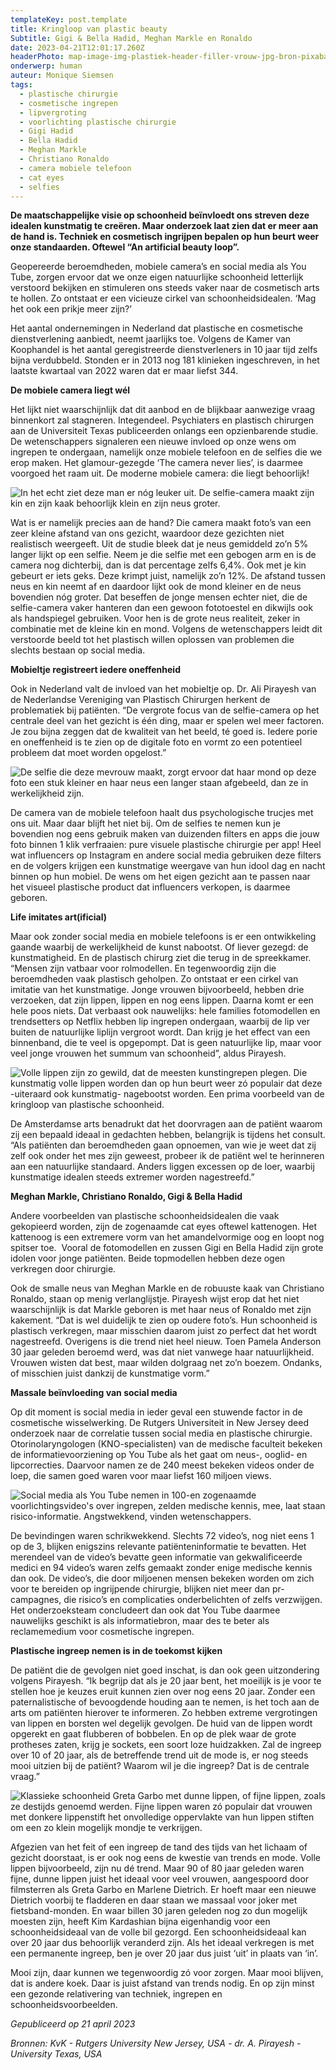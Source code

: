 ```yaml
---
templateKey: post.template
title: Kringloop van plastic beauty
Subtitle: Gigi & Bella Hadid, Meghan Markle en Ronaldo
date: 2023-04-21T12:01:17.260Z
headerPhoto: map-image-img-plastiek-header-filler-vrouw-jpg-bron-pixabay-com-onderschrift-plastiek-header
onderwerp: human
auteur: Monique Siemsen
tags:
  - plastische chirurgie
  - cosmetische ingrepen
  - lipvergroting
  - voorlichting plastische chirurgie
  - Gigi Hadid
  - Bella Hadid
  - Meghan Markle
  - Christiano Ronaldo
  - camera mobiele telefoon
  - cat eyes
  - selfies
---
```

**De maatschappelijke visie op schoonheid beïnvloedt ons streven deze idealen kunstmatig te creëren. Maar onderzoek laat zien dat er meer aan de hand is. Techniek en cosmetisch ingrijpen bepalen op hun beurt weer onze standaarden. Oftewel “An artificial beauty loop”.**

Geopereerde beroemdheden, mobiele camera’s en social media als You Tube, zorgen ervoor dat we onze eigen natuurlijke schoonheid letterlijk verstoord bekijken en stimuleren ons steeds vaker naar de cosmetisch arts te hollen. Zo ontstaat er een vicieuze cirkel van schoonheidsidealen. ‘Mag het ook een prikje meer zijn?’

Het aantal ondernemingen in Nederland dat plastische en cosmetische dienstverlening aanbiedt, neemt jaarlijks toe. Volgens de Kamer van Koophandel is het aantal geregistreerde dienstverleners in 10 jaar tijd zelfs bijna verdubbeld. Stonden er in 2013 nog 181 klinieken ingeschreven, in het laatste kwartaal van 2022 waren dat er maar liefst 344. 

**De mobiele camera liegt wél**

Het lijkt niet waarschijnlijk dat dit aanbod en de blijkbaar aanwezige vraag binnenkort zal stagneren. Integendeel. Psychiaters en plastisch chirurgen aan de Universiteit Texas publiceerden onlangs een opzienbarende studie. De wetenschappers signaleren een nieuwe invloed op onze wens om ingrepen te ondergaan, namelijk onze mobiele telefoon en de selfies die we erop maken. Het glamour-gezegde ‘The camera never lies’, is daarmee voorgoed het raam uit. De moderne mobiele camera: die liegt behoorlijk! 

![In het echt ziet deze man er nóg leuker uit. De selfie-camera maakt zijn kin en zijn kaak behoorlijk klein en zijn neus groter.](/img/plastiek-selfie-man.jpg "Pixabay.com")

Wat is er namelijk precies aan de hand? Die camera maakt foto’s van een zeer kleine afstand van ons gezicht, waardoor deze gezichten niet realistisch weergeeft. Uit de studie bleek dat je neus gemiddeld zo’n 5% langer lijkt op een selfie. Neem je die selfie met een gebogen arm en is de camera nog dichterbij, dan is dat percentage zelfs 6,4%. Ook met je kin gebeurt er iets geks. Deze krimpt juist, namelijk zo’n 12%. De afstand tussen neus en kin neemt af en daardoor lijkt ook de mond kleiner en de neus bovendien nóg groter. Dat beseffen de jonge mensen echter niet, die de selfie-camera vaker hanteren dan een gewoon fototoestel en dikwijls ook als handspiegel gebruiken. Voor hen is de grote neus realiteit, zeker in combinatie met de kleine kin en mond. Volgens de wetenschappers leidt dit verstoorde beeld tot het plastisch willen oplossen van problemen die slechts bestaan op social media. 

**Mobieltje registreert iedere oneffenheid**

Ook in Nederland valt de invloed van het mobieltje op. Dr. Ali Pirayesh van de Nederlandse Vereniging van Plastisch Chirurgen herkent de problematiek bij patiënten. “De vergrote focus van de selfie-camera op het centrale deel van het gezicht is één ding, maar er spelen wel meer factoren. Je zou bijna zeggen dat de kwaliteit van het beeld, té goed is. Iedere porie en oneffenheid is te zien op de digitale foto en vormt zo een potentieel probleem dat moet worden opgelost.”

![De selfie die deze mevrouw maakt, zorgt ervoor dat haar mond op deze foto een stuk kleiner en haar neus een langer staan afgebeeld, dan ze in werkelijkheid zijn.](/img/plastiek-selfie-vrouw.jpg "Pixabay.com")

De camera van de mobiele telefoon haalt dus psychologische trucjes met ons uit. Maar daar blijft het niet bij. Om de selfies te nemen kun je bovendien nog eens gebruik maken van duizenden filters en apps die jouw foto binnen 1 klik verfraaien: pure visuele plastische chirurgie per app! Heel wat influencers op Instagram en andere social media gebruiken deze filters en de volgers krijgen een kunstmatige weergave van hun idool dag en nacht binnen op hun mobiel. De wens om het eigen gezicht aan te passen naar het visueel plastische product dat influencers verkopen, is daarmee geboren. 

**Life imitates art(ificial)**

Maar ook zonder social media en mobiele telefoons is er een ontwikkeling gaande waarbij de werkelijkheid de kunst nabootst. Of liever gezegd: de kunstmatigheid. En de plastisch chirurg ziet die terug in de spreekkamer. “Mensen zijn vatbaar voor rolmodellen. En tegenwoordig zijn die beroemdheden vaak plastisch geholpen. Zo ontstaat er een cirkel van imitatie van het kunstmatige. Jonge vrouwen bijvoorbeeld, hebben drie verzoeken, dat zijn lippen, lippen en nog eens lippen. Daarna komt er een hele poos niets. Dat verbaast ook nauwelijks: hele families fotomodellen en trendsetters op Netflix hebben lip ingrepen ondergaan, waarbij de lip ver buiten de natuurlijke liplijn vergroot wordt. Dan krijg je het effect van een binnenband, die te veel is opgepompt. Dat is geen natuurlijke lip, maar voor veel jonge vrouwen het summum van schoonheid”, aldus Pirayesh.

![Volle lippen zijn zo gewild, dat de meesten kunstingrepen plegen. Die kunstmatig volle lippen worden dan op hun beurt weer zó populair dat deze -uiteraard ook kunstmatig- nagebootst worden. Een prima voorbeeld van de kringloop van plastische schoonheid.](/img/plastiek-lippen-vol.jpg "Pixabay.com")

De Amsterdamse arts benadrukt dat het doorvragen aan de patiënt waarom zij een bepaald ideaal in gedachten hebben, belangrijk is tijdens het consult. “Als patiënten dan beroemdheden gaan opnoemen, van wie je weet dat zij zelf ook onder het mes zijn geweest, probeer ik de patiënt wel te herinneren aan een natuurlijke standaard. Anders liggen excessen op de loer, waarbij kunstmatige idealen steeds extremer worden nagestreefd.”

**Meghan Markle, Christiano Ronaldo, Gigi & Bella Hadid**

Andere voorbeelden van plastische schoonheidsidealen die vaak gekopieerd worden, zijn de zogenaamde cat eyes oftewel kattenogen. Het kattenoog is een extremere vorm van het amandelvormige oog en loopt nog spitser toe.  Vooral de fotomodellen en zussen Gigi en Bella Hadid zijn grote idolen voor jonge patiënten. Beide topmodellen hebben deze ogen verkregen door chirurgie. 

Ook de smalle neus van Meghan Markle en de robuuste kaak van Christiano Ronaldo, staan op menig verlanglijstje. Pirayesh wijst erop dat het niet waarschijnlijk is dat Markle geboren is met haar neus of Ronaldo met zijn kakement. “Dat is wel duidelijk te zien op oudere foto’s. Hun schoonheid is plastisch verkregen, maar misschien daarom juist zo perfect dat het wordt nagestreefd. Overigens is die trend niet heel nieuw. Toen Pamela Anderson 30 jaar geleden beroemd werd, was dat niet vanwege haar natuurlijkheid. Vrouwen wisten dat best, maar wilden dolgraag net zo’n boezem. Ondanks, of misschien juist dankzij de kunstmatige vorm.”

**Massale beïnvloeding van social media**

Op dit moment is social media in ieder geval een stuwende factor in de cosmetische wisselwerking. De Rutgers Universiteit in New Jersey deed onderzoek naar de correlatie tussen social media en plastische chirurgie. Otorinolaryngologen (KNO-specialisten) van de medische faculteit bekeken de informatievoorziening op You Tube als het gaat om neus-, ooglid- en lipcorrecties. Daarvoor namen ze de 240 meest bekeken videos onder de loep, die samen goed waren voor maar liefst 160 miljoen views. 

![Social media als You Tube nemen in 100-en zogenaamde voorlichtingsvideo's over ingrepen, zelden medische kennis, mee, laat staan risico-informatie. Angstwekkend, vinden wetenschappers.](/img/plastiek-media-you-tube.jpg "Pixabay.com")

De bevindingen waren schrikwekkend. Slechts 72 video’s, nog niet eens 1 op de 3, blijken enigszins relevante patiënteninformatie te bevatten. Het merendeel van de video’s bevatte geen informatie van gekwalificeerde medici en 94 video’s waren zelfs gemaakt zonder enige medische kennis dan ook. De video’s, die door miljoenen mensen bekeken worden om zich voor te bereiden op ingrijpende chirurgie, blijken niet meer dan pr-campagnes, die risico’s en complicaties onderbelichten of zelfs verzwijgen. Het onderzoeksteam concludeert dan ook dat You Tube daarmee nauwelijks geschikt is als informatiebron, maar des te beter als reclamemedium voor cosmetische ingrepen.

**Plastische ingreep nemen is in de toekomst kijken**

De patiënt die de gevolgen niet goed inschat, is dan ook geen uitzondering volgens Pirayesh. “Ik begrijp dat als je 20 jaar bent, het moeilijk is je voor te stellen hoe je keuzes eruit kunnen zien over nog eens 20 jaar. Zonder een paternalistische of bevoogdende houding aan te nemen, is het toch aan de arts om patiënten hierover te informeren. Zo hebben extreme vergrotingen van lippen en borsten wel degelijk gevolgen. De huid van de lippen wordt opgerekt en gaat flubberen of bobbelen. En op de plek waar de grote protheses zaten, krijg je sockets, een soort loze huidzakken. Zal de ingreep over 10 of 20 jaar, als de betreffende trend uit de mode is, er nog steeds mooi uitzien bij de patiënt? Waarom wil je die ingreep? Dat is de centrale vraag.” 

![Klassieke schoonheid Greta Garbo met dunne lippen, of fijne lippen, zoals ze destijds genoemd werden. Fijne lippen waren zó populair dat vrouwen met donkere lippenstift het onvolledige oppervlakte van hun lippen stiften om een zo klein mogelijk mondje te verkrijgen.](/img/plastiek-greta-garbo.jpg "Pixabay.com")

Afgezien van het feit of een ingreep de tand des tijds van het lichaam of gezicht doorstaat, is er ook nog eens de kwestie van trends en mode. Volle lippen bijvoorbeeld, zijn nu dé trend. Maar 90 of 80 jaar geleden waren fijne, dunne lippen juist het ideaal voor veel vrouwen, aangespoord door filmsterren als Greta Garbo en Marlene Dietrich. Er hoeft maar een nieuwe Dietrich voorbij te fladderen en daar staan we massaal voor joker met fietsband-monden. En waar billen 30 jaren geleden nog zo dun mogelijk moesten zijn, heeft Kim Kardashian bijna eigenhandig voor een schoonheidsideaal van de volle bil gezorgd. Een schoonheidsideaal kan over 20 jaar dus behoorlijk veranderd zijn. Als het ideaal verkregen is met een permanente ingreep, ben je over 20 jaar dus juist ‘uit’ in plaats van ‘in’. 

Mooi zijn, daar kunnen we tegenwoordig zó voor zorgen. Maar mooi blijven, dat is andere koek. Daar is juist afstand van trends nodig. En op zijn minst een gezonde relativering van techniek, ingrepen en schoonheidsvoorbeelden.

*G﻿epubliceerd op 21 april 2023*

*B﻿ronnen: KvK - Rutgers University New Jersey, USA -  dr. A. Pirayesh -  University Texas, USA*
